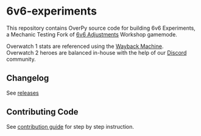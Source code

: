 ﻿# 6v6-experiments
This repository contains OverPy source code for building 6v6 Experiments, a Mechanic Testing Fork of [6v6 Adjustments](https://workshop.codes/7HSKW) Workshop gamemode.  

Overwatch 1 stats are referenced using the [Wayback Machine](https://web.archive.org/web/20220929084035/https://overwatch.fandom.com/wiki/Overwatch_Wiki).  
Overwatch 2 heroes are balanced in-house with the help of our [Discord](https://discord.gg/uzFUQu7G4s) community.

## Changelog

See [releases](https://github.com/6v6-Adjustments/6v6-adjustments/releases)

## Contributing Code

See [contribution guide](./CONTRIBUTING.md) for step by step instruction.
